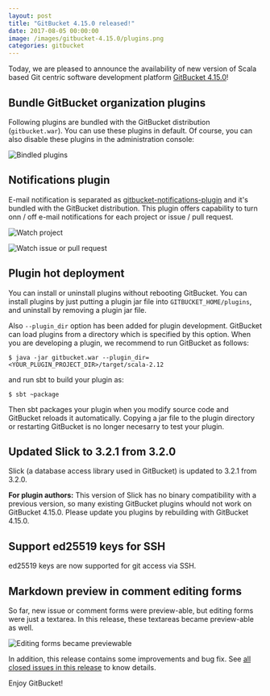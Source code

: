 ```yaml
---
layout: post
title: "GitBucket 4.15.0 released!"
date: 2017-08-05 00:00:00
image: /images/gitbucket-4.15.0/plugins.png
categories: gitbucket
---
```


Today, we are pleased to announce the availability of new version of Scala based Git centric software development platform [GitBucket 4.15.0](https://github.com/gitbucket/gitbucket/releases/tag/4.15.0)!

## Bundle GitBucket organization plugins

Following plugins are bundled with the GitBucket distribution (`gitbucket.war`). You can use these plugins in default. Of course, you can also disable these plugins in the administration console:

![Bindled plugins]({{site.baseurl}}/images/gitbucket-4.15.0/plugins.png)

## Notifications plugin

E-mail notification is separated as [gitbucket-notifications-plugin](https://github.com/gitbucket/gitbucket-notifications-plugin) and it's bundled with the GitBucket distribution. This plugin offers capability to turn onn / off e-mail notifications for each project or issue / pull request.

![Watch project]({{site.baseurl}}/images/gitbucket-4.15.0/notifications_1.png)

![Watch issue or pull request]({{site.baseurl}}/images/gitbucket-4.15.0/notifications_2.png)

## Plugin hot deployment

You can install or uninstall plugins without rebooting GitBucket. You can install plugins by just putting a plugin jar file into `GITBUCKET_HOME/plugins`, and uninstall by removing a plugin jar file.

Also `--plugin_dir` option has been added for plugin development. GitBucket can load plugins from a directory which is specified by this option. When you are developing a plugin, we recommend to run GitBucket as follows:

```
$ java -jar gitbucket.war --plugin_dir=<YOUR_PLUGIN_PROJECT_DIR>/target/scala-2.12
```

and run sbt to build your plugin as:

```
$ sbt ~package
```

Then sbt packages your plugin when you modify source code and GitBucket reloads it automatically. Copying a jar file to the plugin directory or restarting GitBucket is no longer necesarry to test your plugin.

## Updated Slick to 3.2.1 from 3.2.0

Slick (a database access library used in GitBucket) is updated to 3.2.1 from 3.2.0.

**For plugin authors:** This version of Slick has no binary compatibility with a previous version, so many existing GitBucket plugins whould not work on GitBucket 4.15.0. Please update you plugins by rebuilding with GitBucket 4.15.0.

## Support ed25519 keys for SSH

ed25519 keys are now supported for git access via SSH.

## Markdown preview in comment editing forms

So far, new issue or comment forms were preview-able, but editing forms were just a textarea. In this release, these textareas became preview-able as well.

![Editing forms became previewable]({{site.baseurl}}/images/gitbucket-4.15.0/preview-edit-form.png)

In addition, this release contains some improvements and bug fix. See [all closed issues in this release](https://github.com/gitbucket/gitbucket/issues?q=is%3Aclosed+milestone%3A4.15) to know details.

Enjoy GitBucket!
